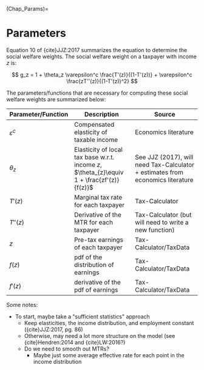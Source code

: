(Chap_Params)=
# Parameters
Equation 10 of {cite}JJZ:2017 summarizes the equation to determine the social welfare weights.  The social welfare weight on a taxpayer with income $z$ is:

$$
g_z = 1 + \theta_z \varepsilon^c \frac{T'(z)}{(1-T'(z))} + \varepsilon^c \frac{zT''(z)}{(1-T'(z))^2}
$$

The parameters/functions that are necessary for computing these social welfare weights are summarized below:

| Parameter/Function | Description | Source |
| ------------------ | ----------- | ------ |
| $\varepsilon^c$      | Compensated elasticity of taxable income       |  Economics literature |
| $\theta_z$   | Elasticity of local tax base w.r.t. income $z$, $\theta_{z}\equiv 1 + \frac{zf'(z)}{f(z)}$        |  See JJZ (2017), will need Tax-Calculator + estimates from economics literature |
| $T'(z)$ | Marginal tax rate for each taxpayer | Tax-Calculator |
| $T''(z)$ | Derivative of the MTR for each taxpayer | Tax-Calculator (but will need to write a new function) |
| $z$ | Pre-tax earnings of each taxpayer | Tax-Calculator/TaxData |
| $f(z)$ | pdf of the distribution of earnings | Tax-Calculator/TaxData |
| $f'(z)$ | derivative of the pdf of earnings | Tax-Calculator/TaxData |


Some notes:
* To start, maybe take a "sufficient statistics" approach
  * Keep elasticities, the income distribution, and employment constant ({cite}JJZ:2017, pg. 86)
  * Otherwise, may need a lot more structure on the model  (see {cite}Hendren:2014 and {cite}LW:2016?)
  * Do we need to smooth out MTRs?
    * Maybe just some average effective rate for each point in the income distribution

